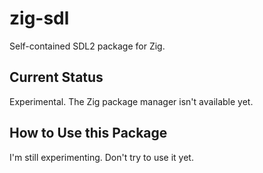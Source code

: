 # zig-sdl

Self-contained SDL2 package for Zig.

## Current Status

Experimental. The Zig package manager isn't available yet.

## How to Use this Package

I'm still experimenting. Don't try to use it yet.
